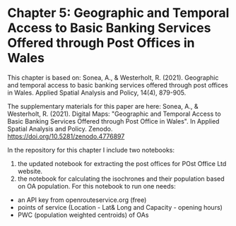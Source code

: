 # Chapter 5: Geographic and Temporal Access to Basic Banking Services Offered through Post Offices in Wales

This chapter is based on: Sonea, A., & Westerholt, R. (2021). Geographic and temporal access to basic banking services offered through post offices in Wales. Applied Spatial Analysis and Policy, 14(4), 879-905.

The supplementary materials for this paper are here: Sonea, A., & Westerholt, R. (2021). Digital Maps: "Geographic and Temporal Access to Basic Banking Services Offered through Post Office in Wales". In Applied Spatial Analysis and Policy. Zenodo. https://doi.org/10.5281/zenodo.4776897

In the repository for this chapter I include two notebooks:
1. the updated notebook for extracting the post offices for POst Office Ltd website.
2. the notebook for calculating the isochrones and their population based on OA population.
For this notebook to run one needs:
- an API key from openrouteservice.org (free)
- points of service (Location - Lat& Long and Capacity - opening hours)
- PWC (population weighted centroids) of OAs
